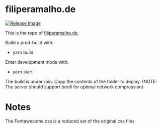 # filiperamalho.de

[![Release Image](https://github.com/FilipeRamalho/filiperamalho.de/actions/workflows/publish.yml/badge.svg)](https://github.com/FilipeRamalho/filiperamalho.de/actions/workflows/publish.yml)

This is the repo of [filiperamalho.de](https://filiperamalho.de).

Build a prod-build with:

- yarn build

Enter development mode with:

- yarn start

The build is under /bin. Copy the contents of the folder to deploy.
(NOTE: The server should support brotli for optimal network compression)


# Notes

The Fontawesome css is a reduced set of the original css files
